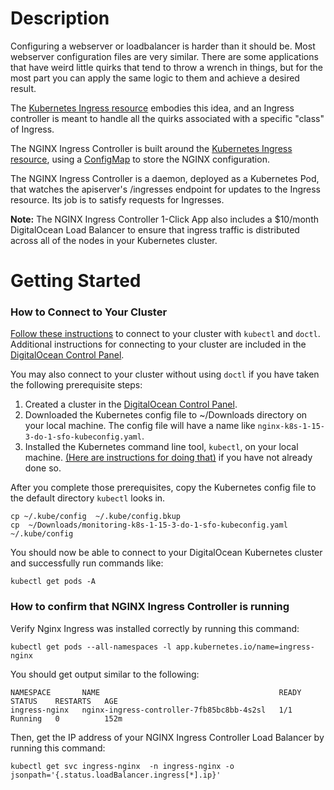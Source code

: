 # Description

Configuring a webserver or loadbalancer is harder than it should be. Most webserver configuration files are very similar. There are some applications that have weird little quirks that tend to throw a wrench in things, but for the most part you can apply the same logic to them and achieve a desired result.

The [Kubernetes Ingress resource](http://kubernetes.io/docs/user-guide/ingress/) embodies this idea, and an Ingress controller is meant to handle all the quirks associated with a specific "class" of Ingress.

The NGINX Ingress Controller is built around the [Kubernetes Ingress resource](http://kubernetes.io/docs/user-guide/ingress/), using a [ConfigMap](https://kubernetes.io/docs/tasks/configure-pod-container/configure-pod-configmap/#understanding-configmaps-and-pods) to store the NGINX configuration.

The NGINX Ingress Controller is a daemon, deployed as a Kubernetes Pod, that watches the apiserver's /ingresses endpoint for updates to the Ingress resource. Its job is to satisfy requests for Ingresses.

**Note:** The NGINX Ingress Controller 1-Click App also includes a $10/month DigitalOcean Load Balancer to ensure that ingress traffic is distributed across all of the nodes in your Kubernetes cluster.

# Getting Started

### How to Connect to Your Cluster
[Follow these instructions](https://www.digitalocean.com/docs/kubernetes/how-to/connect-to-cluster/) to connect to your cluster with `kubectl` and `doctl`. Additional instructions for connecting to your cluster are included in the [DigitalOcean Control Panel](https://cloud.digitalocean.com/kubernetes/clusters/). 

You may also connect to your cluster without using `doctl` if you have taken the following prerequisite steps:
1. Created a cluster in the [DigitalOcean Control Panel](https://cloud.digitalocean.com/kubernetes/clusters/).
1. Downloaded the Kubernetes config file to ~/Downloads directory on your local machine. The config file will have a name like `nginx-k8s-1-15-3-do-1-sfo-kubeconfig.yaml`.
1. Installed the Kubernetes command line tool, `kubectl`, on your local machine. [(Here are instructions for doing that)](https://kubernetes.io/docs/tasks/tools/install-kubectl/) if you have not already done so.

After you complete those prerequisites, copy the Kubernetes config file to the default directory `kubectl` looks in.
```
cp ~/.kube/config  ~/.kube/config.bkup
cp  ~/Downloads/monitoring-k8s-1-15-3-do-1-sfo-kubeconfig.yaml  ~/.kube/config
```
You should now be able to connect to your DigitalOcean Kubernetes cluster and successfully run commands like:
```
kubectl get pods -A
```

### How to confirm that NGINX Ingress Controller is running

Verify Nginx Ingress was installed correctly by running this command:

```
kubectl get pods --all-namespaces -l app.kubernetes.io/name=ingress-nginx
```                                                                                                       

You should get output similar to the following:

```
NAMESPACE       NAME                                        READY   STATUS    RESTARTS   AGE
ingress-nginx   nginx-ingress-controller-7fb85bc8bb-4s2sl   1/1     Running   0          152m
```

Then, get the IP address of your NGINX Ingress Controller Load Balancer by running this command:

```
kubectl get svc ingress-nginx  -n ingress-nginx -o jsonpath='{.status.loadBalancer.ingress[*].ip}'
```                                                                              




